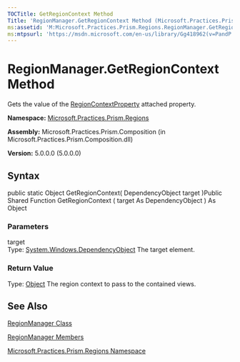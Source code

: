```yaml
---
TOCTitle: GetRegionContext Method
Title: 'RegionManager.GetRegionContext Method (Microsoft.Practices.Prism.Regions)'
ms:assetid: 'M:Microsoft.Practices.Prism.Regions.RegionManager.GetRegionContext(System.Windows.DependencyObject)'
ms:mtpsurl: 'https://msdn.microsoft.com/en-us/library/Gg418962(v=PandP.50)'
---
```



# RegionManager.GetRegionContext Method

Gets the value of the [RegionContextProperty](https://msdn.microsoft.com/library/microsoft.practices.prism.regions.regionmanager.regioncontextproperty) attached property.

**Namespace:** [Microsoft.Practices.Prism.Regions](https://msdn.microsoft.com/library/microsoft.practices.prism.regions)
**Assembly:** Microsoft.Practices.Prism.Composition (in Microsoft.Practices.Prism.Composition.dll)

**Version:** 5.0.0.0 (5.0.0.0)

## Syntax

public static Object GetRegionContext( DependencyObject target )Public Shared Function GetRegionContext ( target As DependencyObject ) As Object

### Parameters

target  
Type: [System.Windows.DependencyObject](http://msdn.microsoft.com/en-us/library/ms589309)
The target element.

### Return Value

Type: [Object](http://msdn.microsoft.com/en-us/library/e5kfa45b)
The region context to pass to the contained views.

## See Also

[RegionManager Class](https://msdn.microsoft.com/library/microsoft.practices.prism.regions.regionmanager)

[RegionManager Members](https://msdn.microsoft.com/allmembers.t:microsoft.practices.prism.regions.regionmanager)

[Microsoft.Practices.Prism.Regions Namespace](https://msdn.microsoft.com/library/microsoft.practices.prism.regions)
